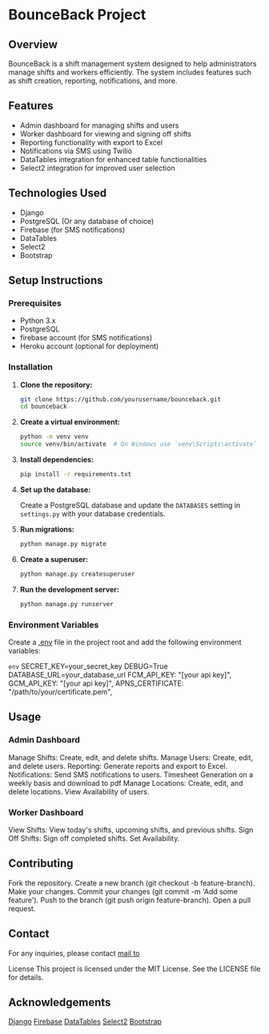 # BounceBack Project

## Overview

BounceBack is a shift management system designed to help administrators manage shifts and workers efficiently. The system includes features such as shift creation, reporting, notifications, and more.

## Features

- Admin dashboard for managing shifts and users
- Worker dashboard for viewing and signing off shifts
- Reporting functionality with export to Excel
- Notifications via SMS using Twilio
- DataTables integration for enhanced table functionalities
- Select2 integration for improved user selection

## Technologies Used

- Django
- PostgreSQL (Or any database of choice)
- Firebase (for SMS notifications)
- DataTables
- Select2
- Bootstrap

## Setup Instructions

### Prerequisites

- Python 3.x
- PostgreSQL
- firebase account (for SMS notifications)
- Heroku account (optional for deployment)

### Installation

1. **Clone the repository:**

    ```sh
    git clone https://github.com/yourusername/bounceback.git
    cd bounceback
    ```

2. **Create a virtual environment:**

    ```sh
    python -m venv venv
    source venv/bin/activate  # On Windows use `venv\Scripts\activate`
    ```

3. **Install dependencies:**

    ```sh
    pip install -r requirements.txt
    ```

4. **Set up the database:**

    Create a PostgreSQL database and update the `DATABASES` setting in `settings.py` with your database credentials.

5. **Run migrations:**

    ```sh
    python manage.py migrate
    ```

6. **Create a superuser:**

    ```sh
    python manage.py createsuperuser
    ```

7. **Run the development server:**

    ```sh
    python manage.py runserver
    ```

### Environment Variables

Create a [.env](http://_vscodecontentref_/1) file in the project root and add the following environment variables:

```env```
SECRET_KEY=your_secret_key
DEBUG=True
DATABASE_URL=your_database_url
FCM_API_KEY: "[your api key]",
GCM_API_KEY: "[your api key]",
APNS_CERTIFICATE: "/path/to/your/certificate.pem",

## Usage

### Admin Dashboard

Manage Shifts: Create, edit, and delete shifts.
Manage Users: Create, edit, and delete users.
Reporting: Generate reports and export to Excel.
Notifications: Send SMS notifications to users.
Timesheet Generation on a weekly basis and download to pdf
Manage Locations: Create, edit, and delete locations.
View Availability of users.

### Worker Dashboard

View Shifts: View today's shifts, upcoming shifts, and previous shifts.
Sign Off Shifts: Sign off completed shifts.
Set Availability.

## Contributing

Fork the repository.
Create a new branch (git checkout -b feature-branch).
Make your changes.
Commit your changes (git commit -m 'Add some feature').
Push to the branch (git push origin feature-branch).
Open a pull request.

## Contact

For any inquiries, please contact [mail to](samuel.eabs@gmail.com)

License
This project is licensed under the MIT License. See the LICENSE file for details.

## Acknowledgements

[Django](https://www.djangoproject.com/)
[Firebase](https://firebase.google.com/)
[DataTables](https://datatables.net/)
[Select2](https://select2.org/)
[Bootstrap](https://getbootstrap.com/)